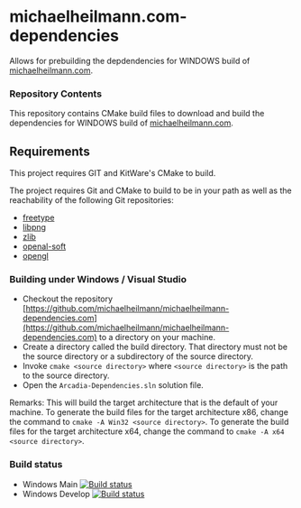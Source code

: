 # michaelheilmann.com-dependencies
Allows for prebuilding the depdendencies for WINDOWS build of [michaelheilmann.com](https://michaelheilmann.com).

### Repository Contents
This repository contains CMake build files to download and build the dependencies for WINDOWS build of [michaelheilmann.com](https://michaelheilmann.com).

## Requirements
This project requires GIT and KitWare's CMake to build.

The project requires Git and CMake to build to be in your path as well as the reachability of the following Git repositories:
- [freetype](https://gitlab.freedesktop.org/freetype/freetype.git)
- [libpng](https://github.com/glennrp/libpng.git)
- [zlib](https://github.com/madler/zlib.git)
- [openal-soft](https://github.com/kcat/openal-soft)
- [opengl](https://registry.khronos.org/OpenGL/index_gl.php)

### Building under Windows / Visual Studio
- Checkout the repository
  [https://github.com/michaelheilmann/michaelheilmann-dependencies.com](https://github.com/michaelheilmann/michaelheilmann-dependencies.com) to a directory on your machine.
- Create a directory called the build directory. That directory must not be the source directory or a subdirectory of the source directory.
- Invoke `cmake <source directory>` where `<source directory>` is the path to the source directory.
- Open the `Arcadia-Dependencies.sln` solution file.

Remarks: This will build the target architecture that is the default of your machine.
To generate the build files for the target architecture x86, change the command to `cmake -A Win32 <source directory>`.
To generate the build files for the target architecture x64, change the command to `cmake -A x64 <source directory>`.

### Build status
- Windows Main [![Build status](https://ci.appveyor.com/api/projects/status/ap4tbo0e8554fdk4/branch/main?svg=true)](https://ci.appveyor.com/project/michaelheilmann-com/michaelheilmann-com-dependencies)
- Windows Develop [![Build status](https://ci.appveyor.com/api/projects/status/ap4tbo0e8554fdk4/branch/develop?svg=true)](https://ci.appveyor.com/project/michaelheilmann-com/michaelheilmann-com-dependencies)

